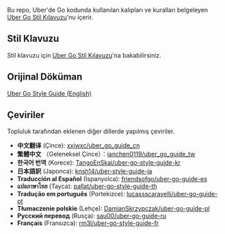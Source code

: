 Bu repo, Uber'de Go kodunda kullanılan kalıpları ve kuralları belgeleyen [Uber Go Stil Kılavuzu](style.md)'nu içerir.

## Stil Klavuzu

Stil klavuzu için [Uber Go Stil Kılavuzu](style.md)'na bakabilirsiniz.

## Orijinal Döküman

[Uber Go Style Guide (English)](https://github.com/uber-go/guide/)

## Çeviriler

Topluluk tarafından eklenen diğer dillerde yapılmış çeviriler.

- **中文翻译** (Çince): [xxjwxc/uber_go_guide_cn](https://github.com/xxjwxc/uber_go_guide_cn)
- **繁體中文** （Geleneksel Çince）：[ianchen0119/uber_go_guide_tw](https://github.com/ianchen0119/uber_go_guide_tw)
- **한국어 번역** (Korece): [TangoEnSkai/uber-go-style-guide-kr](https://github.com/TangoEnSkai/uber-go-style-guide-kr)
- **日本語訳** (Japonca): [knsh14/uber-style-guide-ja](https://github.com/knsh14/uber-style-guide-ja)
- **Traducción al Español** (İspanyolca): [friendsofgo/uber-go-guide-es](https://github.com/friendsofgo/uber-go-guide-es)
- **แปลภาษาไทย** (Tayca): [pallat/uber-go-style-guide-th](https://github.com/pallat/uber-go-style-guide-th)
- **Tradução em português** (Portekizce): [lucassscaravelli/uber-go-guide-pt](https://github.com/lucassscaravelli/uber-go-guide-pt)
- **Tłumaczenie polskie** (Lehçe): [DamianSkrzypczak/uber-go-guide-pl](https://github.com/DamianSkrzypczak/uber-go-guide-pl)
- **Русский перевод** (Rusça): [sau00/uber-go-guide-ru](https://github.com/sau00/uber-go-guide-ru)
- **Français** (Fransızca): [rm3l/uber-go-style-guide-fr](https://github.com/rm3l/uber-go-style-guide-fr)
